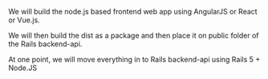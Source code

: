 We will build the node.js based frontend web app using AngularJS or React or Vue.js.

We will then build the dist as a package and then place it on public folder of the Rails backend-api.

At one point, we will move everything in to Rails backend-api using Rails 5 + Node.JS